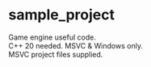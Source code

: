 # sample_project
Game engine useful code.  
C++ 20 needed. MSVC & Windows only.  
MSVC project files supplied.  
  
<div id="paypal-button-container-P-9BF190750N1558633MC7EZCA"></div>
<script src="https://www.paypal.com/sdk/js?client-id=AfuaDu1u5JTBdRo7DHkmdmvamFIMydBNyO29s1OyElagKU8RZwu8emMPvM57feLEYIUE7mDLCfIun1JE&vault=true&intent=subscription" data-sdk-integration-source="button-factory"></script> 
<script>
  paypal.Buttons({
      style: {
          shape: 'pill',
          color: 'gold',
          layout: 'vertical',
          label: 'subscribe'
      },
      createSubscription: function(data, actions) {
        return actions.subscription.create({
          /* Creates the subscription */
          plan_id: 'P-9BF190750N1558633MC7EZCA'
        });
      },
      onApprove: function(data, actions) {
        alert(data.subscriptionID); // You can add optional success message for the subscriber here
      }
  }).render('#paypal-button-container-P-9BF190750N1558633MC7EZCA'); // Renders the PayPal button
</script>
